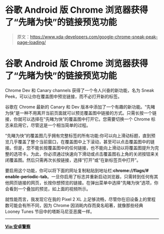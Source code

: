 # 谷歌 Android 版 Chrome 浏览器获得了“先睹为快”的链接预览功能

> 原文：<https://www.xda-developers.com/google-chrome-sneak-peak-page-loading/>

# 谷歌 Android 版 Chrome 浏览器获得了“先睹为快”的链接预览功能

Chrome Dev 和 Canary channels 获得了一个令人兴奋的新功能，名为 Sneak Peek，可以让你在覆盖图中预览链接，而不必打开新的标签。

谷歌在 Chrome 最新的 Canary 和 Dev 版本中添加了一个有趣的新功能。“先睹为快”是一种不用离开当前页面就可以预览覆盖图中链接的方式。只需长按一个链接，你就可以选择在“先睹为快”的覆盖图中打开它。您需要切换一个 Chrome 标志来启用它，尽管这是一个相当简单的过程。

“先睹为快”的覆盖图几乎拥有完整标签的所有功能:你可以向上滑动标题，直到预览几乎覆盖了整个当前窗口，在覆盖图中上下滚动，甚至可以点击覆盖图中的链接。但是，您不能长按覆盖图中的任何链接，也不能向上滑动以将覆盖图提升为完整的选项卡。为此，你必须通过快速向下滑动或点击覆盖图右上角的关闭按钮来关闭覆盖图。然后只需再次长按链接，选择“打开”或“在新标签页中打开”。

要启用这个功能，你可以将下面的网址复制粘贴到地址栏:**chrome://flags/# enable-periodic-tab**。一旦你启用了标志并重新启动浏览器，只需转到任何有其他网页链接的网页，长按你想预览的链接。在弹出菜单中选择“先睹为快”选项，你会看到一个叠加的预览，如上面的视频所示。

就性能而言，我发现它在我的 Pixel 2 XL 上足够流畅，尽管你在旧设备上的里程数可能会有所不同，因为 Chrome 因消耗内存而臭名昭著，就像那些经典 Looney Tunes 节目中的塔斯马尼亚恶魔一样。

* * *

[**Via:安卓警察**](https://www.androidpolice.com/2018/12/19/chrome-sneak-peek-loads-a-linked-page-in-an-overlay-without-leaving-the-current-page/)